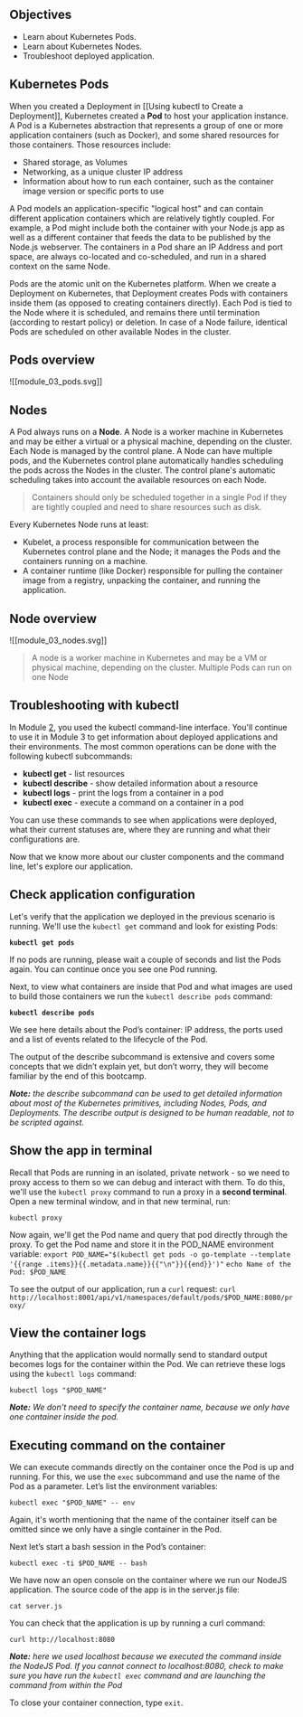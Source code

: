## Objectives
- Learn about Kubernetes Pods.
- Learn about Kubernetes Nodes.
- Troubleshoot deployed application.

## Kubernetes Pods

When you created a Deployment in [[Using kubectl to Create a Deployment]], Kubernetes created a **Pod** to host your application instance. A Pod is a Kubernetes abstraction that represents a group of one or more application containers (such as Docker), and some shared resources for those containers. Those resources include:

- Shared storage, as Volumes
- Networking, as a unique cluster IP address
- Information about how to run each container, such as the container image version or specific ports to use

A Pod models an application-specific "logical host" and can contain different application containers which are relatively tightly coupled. For example, a Pod might include both the container with your Node.js app as well as a different container that feeds the data to be published by the Node.js webserver. The containers in a Pod share an IP Address and port space, are always co-located and co-scheduled, and run in a shared context on the same Node.

Pods are the atomic unit on the Kubernetes platform. When we create a Deployment on Kubernetes, that Deployment creates Pods with containers inside them (as opposed to creating containers directly). Each Pod is tied to the Node where it is scheduled, and remains there until termination (according to restart policy) or deletion. In case of a Node failure, identical Pods are scheduled on other available Nodes in the cluster.

## Pods overview

![[module_03_pods.svg]]
## Nodes

A Pod always runs on a **Node**. A Node is a worker machine in Kubernetes and may be either a virtual or a physical machine, depending on the cluster. Each Node is managed by the control plane. A Node can have multiple pods, and the Kubernetes control plane automatically handles scheduling the pods across the Nodes in the cluster. The control plane's automatic scheduling takes into account the available resources on each Node.

>Containers should only be scheduled together in a single Pod if they are tightly coupled and need to share resources such as disk.

Every Kubernetes Node runs at least:

- Kubelet, a process responsible for communication between the Kubernetes control plane and the Node; it manages the Pods and the containers running on a machine.
- A container runtime (like Docker) responsible for pulling the container image from a registry, unpacking the container, and running the application.

## Node overview

![[module_03_nodes.svg]]
> A node is a worker machine in Kubernetes and may be a VM or physical machine, depending on the cluster. Multiple Pods can run on one Node

## Troubleshooting with kubectl

In Module [2](https://kubernetes.io/docs/tutorials/kubernetes-basics/deploy-app/deploy-intro/), you used the kubectl command-line interface. You'll continue to use it in Module 3 to get information about deployed applications and their environments. The most common operations can be done with the following kubectl subcommands:

- **kubectl get** - list resources
- **kubectl describe** - show detailed information about a resource
- **kubectl logs** - print the logs from a container in a pod
- **kubectl exec** - execute a command on a container in a pod

You can use these commands to see when applications were deployed, what their current statuses are, where they are running and what their configurations are.

Now that we know more about our cluster components and the command line, let's explore our application.

## Check application configuration

Let's verify that the application we deployed in the previous scenario is running. We'll use the `kubectl get` command and look for existing Pods:

**`kubectl get pods`**

If no pods are running, please wait a couple of seconds and list the Pods again. You can continue once you see one Pod running.

Next, to view what containers are inside that Pod and what images are used to build those containers we run the `kubectl describe pods` command:

**`kubectl describe pods`**

We see here details about the Pod’s container: IP address, the ports used and a list of events related to the lifecycle of the Pod.

The output of the describe subcommand is extensive and covers some concepts that we didn’t explain yet, but don’t worry, they will become familiar by the end of this bootcamp.

_**Note:** the describe subcommand can be used to get detailed information about most of the Kubernetes primitives, including Nodes, Pods, and Deployments. The describe output is designed to be human readable, not to be scripted against._

## Show the app in terminal

Recall that Pods are running in an isolated, private network - so we need to proxy access to them so we can debug and interact with them. To do this, we'll use the `kubectl proxy` command to run a proxy in a **second terminal**. Open a new terminal window, and in that new terminal, run:

`kubectl proxy`

Now again, we'll get the Pod name and query that pod directly through the proxy. To get the Pod name and store it in the POD_NAME environment variable:
`export POD_NAME="$(kubectl get pods -o go-template --template '{{range .items}}{{.metadata.name}}{{"\n"}}{{end}}')"`
`echo Name of the Pod: $POD_NAME`

To see the output of our application, run a `curl` request:
`curl http://localhost:8001/api/v1/namespaces/default/pods/$POD_NAME:8080/proxy/`

## View the container logs

Anything that the application would normally send to standard output becomes logs for the container within the Pod. We can retrieve these logs using the `kubectl logs` command:

`kubectl logs "$POD_NAME"`

_**Note:** We don't need to specify the container name, because we only have one container inside the pod._

## Executing command on the container

We can execute commands directly on the container once the Pod is up and running. For this, we use the `exec` subcommand and use the name of the Pod as a parameter. Let’s list the environment variables:

`kubectl exec "$POD_NAME" -- env`

Again, it's worth mentioning that the name of the container itself can be omitted since we only have a single container in the Pod.

Next let’s start a bash session in the Pod’s container:

`kubectl exec -ti $POD_NAME -- bash`

We have now an open console on the container where we run our NodeJS application. The source code of the app is in the server.js file:

`cat server.js`

You can check that the application is up by running a curl command:

`curl http://localhost:8080`

_**Note:** here we used localhost because we executed the command inside the NodeJS Pod. If you cannot connect to localhost:8080, check to make sure you have run the `kubectl exec` command and are launching the command from within the Pod_

To close your container connection, type `exit`.